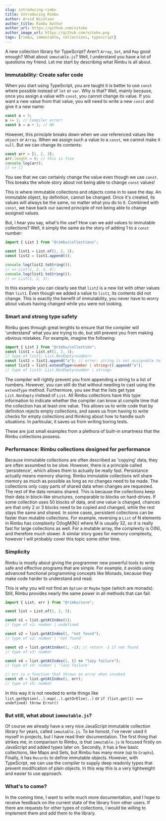 ```yaml
---
slug: introducing-rimbu
title: Introducing Rimbu
author: Arvid Nicolaas
author_title: Rimbu Author
author_url: https://github.com/vitoke
author_image_url: https://github.com/vitoke.png
tags: [rimbu, immmutable, collections, typescript]
---
```


A new collection library for TypeScript? Aren't `Array`, `Set`, and `Map` good enough? What about `immutable.js`? Well, I understand you have a lot of questions
my friend. Let me start by describing what Rimbu is all about.

### Immutability: Create safer code

When you start using TypeScript, you are taught it is better to use `const` where possible instead of `let` or `var`. Why is that? Well, mainly because, once you
assign a value with `const`, you cannot change its value. If you want a new value from that value, you will need to write a new `const` and give it a new name:

```ts
const a = 5;
a += 1; // Compiler error!
const b = a + 1; // OK
```

However, this principle breaks down when we use referenced values like `object` or `Array`. When we assign such a value to a `const`, we cannot make it `null`. But we
can change its contents:

```ts
const arr = [1, 2, 3];
arr.length = 0; // this is fine
console.log(arr);
// => []
```

You see that we can certainly change the value even though we use `const`. This breaks the whole story about not being able to change `const` values!

This is where immutable collections and objects come in to save the day. An immutable object, by definition, cannot be changed. Once it's created, its values
will always be the same, no matter what you do to it. Combined with `const`, we have back our sacred principle of not being able to change assigned values.

But, I hear you say, what's the use? How can we add values to immutable collections? Well, it simply the same as the story of adding 1 to a `const` number:

```ts
import { List } from "@rimbu/collections";

const list1 = List.of(1, 2, 3);
const list2 = list1.append(4);

console.log(list2.toString());
// => List(1, 2, 3, 4);
console.log(list1.toString());
// => List(1, 2, 3);
```

In this example you can clearly see that `list2` is a new list with other values than `list1`. Even though we added a value to `list1`, its contents did
not change. This is exactly the benefit of immutability, you never have to worry about values having changed while you were not looking.

### Smart and strong type safety

Rimbu goes through great lenghts to ensure that the compiler will 'understand' what you are trying to do, but still prevent you from making obvious mistakes.
For example, imagine the following:

```ts
import { List } from "@rimbu/collection";
const list1 = List.of(1, 2, 3);
// type of list1: List.NonEmpty<number>
const list2 = list1.append("a"); // error: string is not assignable to number
const list3 = list1.extendType<number | string>().append("a");
// type of list3: List.NonEmpty<number | string>
```

The compiler will rightly prevent you from appending a string to a list of numbers. However, you can still do that without needing to cast using the `extendType` method.
Furthermore, you see that the lists get type `List.NonEmpty` instead of `List`. All Rimbu collections have this type information to indicate whether the compiler can know at
compile time that the collection has at least one value. This allows us to write code that by definition rejects empty collections, and saves us from having to write
checks for empty collections and thinking about how to handle such situations. In particular, it saves us from writing boring tests.

These are just small examples from a plethora of built-in smartness that the Rimbu collections possess.

### Performance: Rimbu collections designed for performance

Because immutable collections are often described as 'copying' data, they are often assumbed to be slow. However, there is a principle called 'persistence', which
allows them to actually be really fast. Persistance actually means memory sharing. Rimbu immutable collections will share memory as much as possible as long as no
changes need to be made. The collections only copy parts of shared data when changes are requested. The rest of the data remains shared. This is because the collections
keep their data in block-like structures, comparable to blocks on hard-drives. If some collection uses 50 blocks of data, and one value is changed, chances are that only 2 or 3 blocks need to be copied and changed, while the rest stays the same and shared. In some cases, persistent collections can be faster than mutable collections. For example, reversing a `List` of N elements in Rimbu has complexity O(logM(N)) where M is usually 32, so it is really fast for large collections as well. For a mutable array, the complexity is O(N), and therefore much slower. A similar story goes for memory complexity, however I will probably cover this topic some other time.

### Simplicity

Rimbu is mostly about giving the programmer new powerful tools to write safe and effective programs that are simple. For example, it avoids using advanced functional
programming concepts like Monads, because they make code harder to understand and read.

This is why you will not find an `Option` or `Maybe` type (which are monads). Still, Rimbu provides nearly the same power in all methods that can fail:

```ts
import { List, err } from "@rimbu/core";

const list = List.of(1, 2, 3);

const v1 = list.getAtIndex(1);
// type of v1: number | undefined

const v2 = list.getAtIndex(1, "not found");
// type of v2: number | 'not found'

const v3 = list.getAtIndex(1, -1); // return -1 if not found
// type of v3: number

const v4 = list.getAtIndex(1, () => "lazy failure");
// type of v4: number | 'lazy failure'

// err is a function that throws an error when invoked
const v5 = list.getAtIndex(1, err);
// type of v5: number
```

In this way it is not needed to write things like `list.getOption(..).map(..).getOrElse(..)` or `if (list.get(1) === undefined) throw Error()`

### But still, what about `immmutable.js`?

Of course we already have a very nice JavaScript immutable collection library for years, called `immutable.js`. To be honost, I've never used it myself in projects,
but I have read their documentation. The first thing that strikes me, in comparison to Rimbu, is that `immutable.js` is focused firstly on JavaScript and
added types later on. Secondly, it has a few basic collections, like Maps and Sets, but Rimbu has many more (up to `Graphs`). Finally, it has `Records` to
define immutable objects. However, with TypeScript, we can use the compiler to supply deep readonly types that prevent modification of plain objects. In this way
this is a very lightweight and easier to use approach.

### What's to come?

In the coming time, I want to write much more documentation, and I hope to receive feedback on the current state of the library from other users. If there
are requests for other types of collections, I would be willing to implement them and add them to the library.

